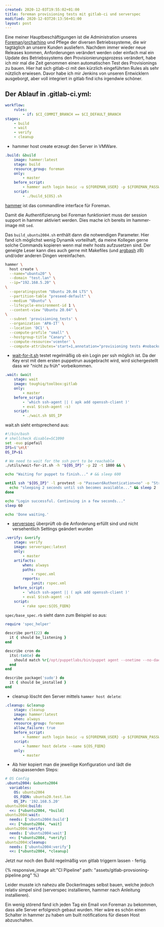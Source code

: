 ```yaml
---
created: 2020-12-03T19:55:02+01:00
title: foreman provisioning tests mit gitlab-ci und serverspec
modified: 2020-12-03T20:13:56+01:00
layout: post
---
```


Eine meiner Hauptbeschäftigungen ist die Administration unseres [Foreman](https://theforeman.org/)/[orcharhino](https://orcharhino.com/) und Pflege der diversen Betriebssysteme, die wir tagtäglich an unsere Kunden ausliefern. Nachdem immer wieder neue Releases kommen, Anforderungen verändert werden oder einfach mal ein Update des Betriebssystems den Provisionierungsprozess verändert, habe ich mir mal die Zeit genommen einen automatischen Test des Provisionings zu bauen. Hier hat sich gitlab-ci mit den kürzlich eingeführten Rules als sehr nützlich erwiesen. Davor habe ich mir Jenkins von unseren Entwicklern ausgeborgt, aber voll integriert in gitlab find ichs irgendwie schöner.

## Der Ablauf in .gitlab-ci.yml:

```yaml
workflow:
    rules:
        - if: $CI_COMMIT_BRANCH == $CI_DEFAULT_BRANCH
stages:
    - build
    - wait
    - verify
    - cleanup
```

-   hammer host create erzeugt den Server in VMWare.

```yaml
.build: &build
    image: hammer:latest
    stage: build
    resource_group: foreman
    only:
        - master
    before_script:
        - hammer auth login basic -u ${FOREMAN_USER} -p ${FOREMAN_PASSWORD}
    script:
        - ./build_${OS}.sh
```

[hammer](https://github.com/theforeman/hammer-cli) ist das commandline interface für Foreman.

Damit die Authentifizierung bei Foreman funktioniert muss der session support in hammer aktiviert werden. Dies mache ich bereits im hammer-image mit `sed`.

Das `build_ubuntu2004.sh` enthält dann die notwendigen Parameter. Hier fand ich möglichst wenig Dynamik vorteilhaft, da meine Kollegen gerne solche Commands kopieren wenn mal mehr hosts aufzusetzen sind. Der geneigte Leser kann dies auch gerne mit Makefiles (und [argbash](https://argbash.io/) zB) und/oder anderen Dingen vereinfachen.

```bash
hammer \
  host create \
  --name="ubuntu20" \
  --domain "test.lan" \
  --ip="192.168.5.20" \
\
  --operatingsystem "Ubuntu 20.04 LTS" \
  --partition-table "preseed-default" \
  --medium "Ubuntu" \
  --lifecycle-environment-id 1 \
  --content-view "Ubuntu 20.04" \
\
  --subnet 'provisioning_tests' \
  --organization 'APA-IT' \
  --location 'DC1' \
  --compute-profile "small" \
  --hostgroup-title "Canary" \
  --compute-resource='vcenter' \
  --compute-attributes='start=1,annotation="provisioning tests #nobackup# required.",guest_id="ubuntu64Guest"'
```

-   [wait-for-it.sh](https://github.com/vishnubob/wait-for-it) testet regelmäßig ob ein Login per ssh möglich ist. Da der Key erst mit dem ersten puppetrun ausgebracht wird, wird sichergestellt dass wir "nicht zu früh" vorbeikommen.

```yaml
.wait: &wait
    stage: wait
    image: toughiq/toolbox:gitlab
    only:
        - master
    before_script:
        - 'which ssh-agent || ( apk add openssh-client )'
        - eval $(ssh-agent -s)
    script:
        - ./wait.sh $OS_IP
```

wait.sh sieht entsprechend aus:

```bash
#!/bin/bash
# shellcheck disable=SC1090
set -euo pipefail
IFS=$'\n\t'
OS_IP=$1

# We need to wait for the ssh port to be reachable
./utils/wait-for-it.sh -h "${OS_IP}" -p 22 -t 1800 && \

echo "Waiting for puppet to finish..." # && sleep 600

until ssh "${OS_IP}" -l provtest -o "PasswordAuthentication=no" -o "StrictHostKeyChecking=no" -o "UserKnownHostsFile=/dev/null" id; do
  echo "sleeping 2 seconds until ssh becomes available..." && sleep 2
done

echo "Login successful. Continuing in a few seconds..."
sleep 60

echo 'Done waiting.'
```

-   [serverspec](https://serverspec.org/) überprüft ob die Anforderung erfüllt sind und nicht versehentlich Settings geändert wurden

```yaml
.verify: &verify
    stage: verify
    image: serverspec:latest
    only:
        - master
    artifacts:
        when: always
        paths:
            - rspec.xml
        reports:
            junit: rspec.xml
    before_script:
        - 'which ssh-agent || ( apk add openssh-client )'
        - eval $(ssh-agent -s)
    script:
        - rake spec:${OS_FQDN}
```

`spec/base_spec.rb` sieht dann zum Beispiel so aus:

```ruby
require 'spec_helper'

describe port(22) do
  it { should be_listening }
end

describe cron do
  its(:table) do
    should match %r{/opt/puppetlabs/bin/puppet agent --onetime --no-daemonize}
  end
end

describe package('sudo') do
  it { should be_installed }
end
```

-   cleanup löscht den Server mittels `hammer host delete`:

```yaml
.cleanup: &cleanup
    stage: cleanup
    image: hammer:latest
    when: always
    resource_group: foreman
    allow_failure: true
    before_script:
        - hammer auth login basic -u ${FOREMAN_USER} -p ${FOREMAN_PASSWORD}
    script:
        - hammer host delete --name ${OS_FQDN}
    only:
        - master
```

-   Ab hier kopiert man die jeweilige Konfiguration und lädt die dazupassenden Steps:

```yaml
# OS Config
.ubuntu2004: &ubuntu2004
  variables:
    OS: ubuntu2004
    OS_FQDN: ubuntu20.test.lan
    OS_IP: '192.168.5.20'
ubuntu2004:build:
  <<: [*ubuntu2004, *build]
ubuntu2004:wait:
  needs: ['ubuntu2004:build']
  <<: [*ubuntu2004, *wait]
ubuntu2004:verify:
  needs: ['ubuntu2004:wait']
  <<: [*ubuntu2004, *verify]
ubuntu2004:cleanup:
  needs: ['ubuntu2004:verify']
  <<: [*ubuntu2004, *cleanup]
```

Jetzt nur noch den Build regelmäßig von gitlab triggern lassen - fertig.

{% responsive_image alt:"CI Pipeline" path: "assets/gitlab-provsioning-pipeline.png" %}

Leider musste ich nahezu alle DockerImages selbst bauen, welche jedoch relativ simpel sind (serverspec installieren, hammer nach Anleitung installieren).

Ein wenig störend fand ich jeden Tag ein Email von Foreman zu bekommen, dass alle Server erfolgreich gebaut wurden. Hier wäre es schön einen Schalter in hammer zu haben um built notifications für diesen Host abzuschalten.
